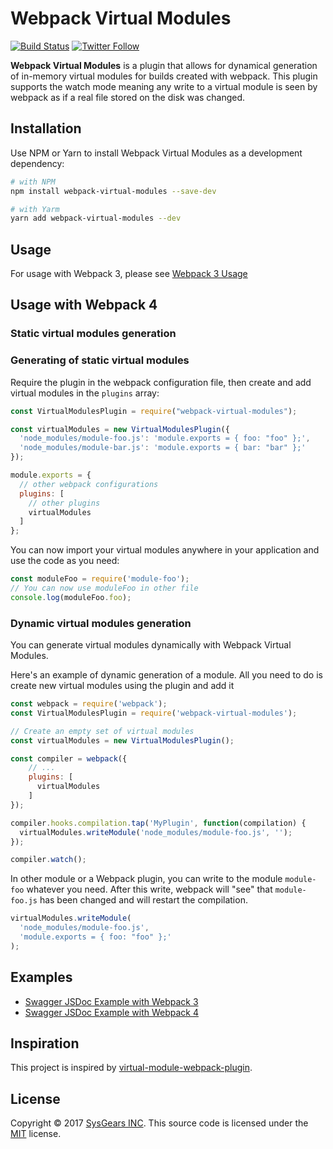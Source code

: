 # Webpack Virtual Modules

[![Build Status](https://travis-ci.org/sysgears/webpack-virtual-modules.svg?branch=master)](https://travis-ci.org/sysgears/webpack-virtual-modules)
[![Twitter Follow](https://img.shields.io/twitter/follow/sysgears.svg?style=social)](https://twitter.com/sysgears)

**Webpack Virtual Modules** is a plugin that allows for dynamical generation of in-memory virtual modules for builds
created with webpack. This plugin supports the watch mode meaning any write to a virtual module is seen by webpack as if 
a real file stored on the disk was changed.

## Installation

Use NPM or Yarn to install Webpack Virtual Modules as a development dependency:

```bash
# with NPM
npm install webpack-virtual-modules --save-dev

# with Yarm
yarn add webpack-virtual-modules --dev
```

## Usage

For usage with Webpack 3, please see [Webpack 3 Usage](docs/webpack3.md)

## Usage with Webpack 4

### Static virtual modules generation
### Generating of static virtual modules

Require the plugin in the webpack configuration file, then create and add virtual modules in the `plugins` array:

```js
const VirtualModulesPlugin = require("webpack-virtual-modules");

const virtualModules = new VirtualModulesPlugin({
  'node_modules/module-foo.js': 'module.exports = { foo: "foo" };',
  'node_modules/module-bar.js': 'module.exports = { bar: "bar" };'
});

module.exports = {
  // other webpack configurations
  plugins: [
    // other plugins
    virtualModules
  ]
};
```

You can now import your virtual modules anywhere in your application and use the code as you need:

```js
const moduleFoo = require('module-foo');
// You can now use moduleFoo in other file
console.log(moduleFoo.foo);
```

### Dynamic virtual modules generation

You can generate virtual modules dynamically with Webpack Virtual Modules. 

Here's an example of dynamic generation of a module. All you need to do is create new virtual modules using the plugin 
and add it 

```js
const webpack = require('webpack');
const VirtualModulesPlugin = require('webpack-virtual-modules');

// Create an empty set of virtual modules
const virtualModules = new VirtualModulesPlugin();

const compiler = webpack({
    // ...
    plugins: [
      virtualModules
    ]
});

compiler.hooks.compilation.tap('MyPlugin', function(compilation) {
  virtualModules.writeModule('node_modules/module-foo.js', '');
});

compiler.watch();
```

In other module or a Webpack plugin, you can write to the module `module-foo` whatever you need. After this write, 
webpack will "see" that `module-foo.js` has been changed and will restart the compilation.

```js
virtualModules.writeModule(
  'node_modules/module-foo.js',
  'module.exports = { foo: "foo" };'
);
```

## Examples

  - [Swagger JSDoc Example with Webpack 3](examples/swagger-webpack3)
  - [Swagger JSDoc Example with Webpack 4](examples/swagger-webpack4)

## Inspiration

This project is inspired by [virtual-module-webpack-plugin].

## License

Copyright © 2017 [SysGears INC]. This source code is licensed under the [MIT] license.

[virtual-module-webpack-plugin]: https://github.com/rmarscher/virtual-module-webpack-plugin
[MIT]: LICENSE
[SysGears INC]: http://sysgears.com
